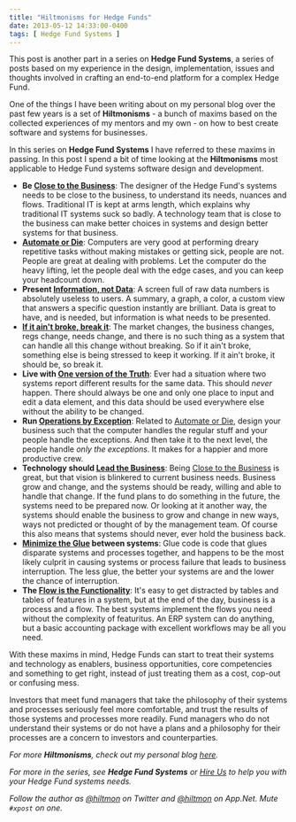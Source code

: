 ```yaml
---
title: "Hiltmonisms for Hedge Funds"
date: 2013-05-12 14:33:00-0400
tags: [ Hedge Fund Systems ]
---
```


<span class="light">This post is another part in a series on **Hedge Fund Systems**, a series of posts based on my experience in the design, implementation, issues and thoughts involved in crafting an end-to-end platform for a complex Hedge Fund.</span>

One of the things I have been writing about on my personal blog over the past few years is a set of **Hiltmonisms** - a bunch of maxims based on the collected experiences of my mentors and my own - on how to best create software and systems for businesses.

In this series on **Hedge Fund Systems** I have referred to these maxims in passing. In this post I spend a bit of time looking at the **Hiltmonisms** most applicable to Hedge Fund systems software design and development.

<!--more-->

* **Be [Close to the Business](https://hiltmon.com/blog/2011/12/01/hiltmonism-close-to-the-business/)**: The designer of the Hedge Fund's systems needs to be close to the business, to understand its needs, nuances and flows. Traditional IT is kept at arms length, which explains why traditional IT systems suck so badly. A technology team that is close to the business can make better choices in systems and design better systems for that business.
* **[Automate or Die](https://hiltmon.com/blog/2011/12/04/hiltmonism-automate-or-die/)**: Computers are very good at performing dreary repetitive tasks without making mistakes or getting sick, people are not.  People are great at dealing with problems.  Let the computer do the heavy lifting, let the people deal with the edge cases, and you can keep your headcount down.
* **Present [Information, not Data](https://hiltmon.com/blog/2011/12/06/hiltmonism-information-not-data/)**: A screen full of raw data numbers is absolutely useless to users. A summary, a graph, a color, a custom view that answers a specific question instantly are brilliant. Data is great to have, and is needed, but information is what needs to be presented.
* **[If it ain't broke, break it](https://hiltmon.com/blog/2011/12/17/hiltmonism-if-it-aint-broke/)**: The market changes, the business changes, regs change, needs change, and there is no such thing as a system that can handle all this change without breaking. So if it ain't broke, something else is being stressed to keep it working. If it ain't broke, it should be, so break it.
* **Live with [One version of the Truth](https://hiltmon.com/blog/2011/12/23/hiltmonism-one-version-of-the-truth/)**: Ever had a situation where two systems report different results for the same data. This should *never* happen. There should always be one and only one place to input and edit a data element, and this data should be used everywhere else without the ability to be changed.
* **Run [Operations by Exception](https://hiltmon.com/blog/2012/01/23/hiltmonism-operations-by-exception/)**: Related to [Automate or Die](https://hiltmon.com/blog/2011/12/04/hiltmonism-automate-or-die/), design your business such that the computer handles the regular stuff and your people handle the exceptions. And then take it to the next level, the people handle *only the exceptions*. It makes for a happier and more productive crew.
* **Technology should [Lead the Business](https://hiltmon.com/blog/2012/08/01/hiltmonism-lead-the-business/)**: Being [Close to the Business](https://hiltmon.com/blog/2011/12/01/hiltmonism-close-to-the-business/) is great, but that vision is blinkered to current business needs. Business grow and change, and the systems should be ready, willing and able to handle that change. If the fund plans to do something in the future, the systems need to be prepared now. Or looking at it another way, the systems should enable the business to grow and change in new ways, ways not predicted or thought of by the management team. Of course this also means that systems should never, ever hold the business back.
* **[Minimize the Glue](https://hiltmon.com/blog/2012/10/08/hiltmonism-minimize-the-glue/) between systems**: Glue code is code that glues disparate systems and processes together, and happens to be the most likely culprit in causing systems or process failure that leads to business interruption. The less glue, the better your systems are and the lower the chance of interruption.
* **The [Flow is the Functionality](https://hiltmon.com/blog/2012/11/27/hiltmonism-workflow-is-functionality/)**: It's easy to get distracted by tables and tables of features in a system, but at the end of the day, business is a process and a flow. The best systems implement the flows you need without the complexity of featuritus. An ERP system can do anything, but a basic accounting package with excellent workflows may be all you need.

With these maxims in mind, Hedge Funds can start to treat their systems and technology as enablers, business opportunities, core competencies and something to get right, instead of just treating them as a cost, cop-out or confusing mess.

Investors that meet fund managers that take the philosophy of their systems and processes seriously feel more comfortable, and trust the results of those systems and processes more readily. Fund managers who do not understand their systems or do not have a plans and a philosophy for their processes are a concern to investors and counterparties.

<span class="light">*For more **Hiltmonisms**, check out my personal blog [here](https://hiltmon.com/).*</span>

<span class="light">*For more in the series, see **Hedge Fund Systems** or [Hire Us](/hire-us) to help you with your Hedge Fund systems needs.*</span>

*Follow the author as [@hiltmon](http://twitter.com/hiltmon) on Twitter and [@hiltmon](http://alpha.app.net/hiltmon) on App.Net. Mute `#xpost` on one.*